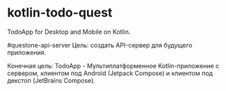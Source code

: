 # kotlin-todo-quest
TodoApp for Desktop and Mobile on Kotlin.

#questone-api-server
Цель: создать API-сервер для будущего приложения.

Конечная цель:
TodoApp - Мультиплатформенное Kotlin-приложение с сервером, клиентом под Android (Jetpack Compose) и клиентом под декстоп (JetBrains Compose).